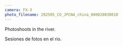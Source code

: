 ```yaml
---
camera: FX-3
photo_filename: 202505_CO_JPCN4_china_000020030010
---
```


Photoshoots in the river.

Sesiones de fotos en el rio.